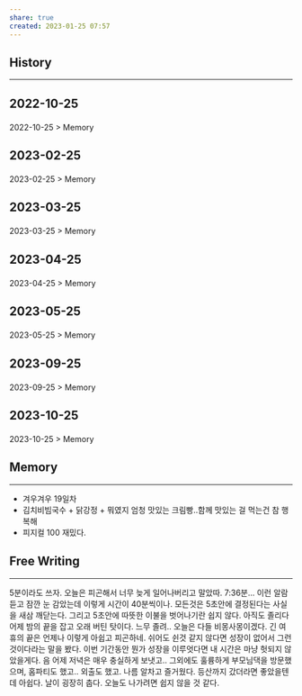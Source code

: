 ```yaml
---
share: true
created: 2023-01-25 07:57
---
```


## History
---
<h2><span><p>2022-10-25</p></span></h2><p><span><p><span alt="2022-10-25 > Memory" src="2022-10-25#Memory" class="internal-embed">2022-10-25 &gt; Memory</span></p></span></p><h2><span><p>2023-02-25</p></span></h2><p><span><p><span alt="2023-02-25 > Memory" src="2023-02-25#Memory" class="internal-embed">2023-02-25 &gt; Memory</span></p></span></p><h2><span><p>2023-03-25</p></span></h2><p><span><p><span alt="2023-03-25 > Memory" src="2023-03-25#Memory" class="internal-embed">2023-03-25 &gt; Memory</span></p></span></p><h2><span><p>2023-04-25</p></span></h2><p><span><p><span alt="2023-04-25 > Memory" src="2023-04-25#Memory" class="internal-embed">2023-04-25 &gt; Memory</span></p></span></p><h2><span><p>2023-05-25</p></span></h2><p><span><p><span alt="2023-05-25 > Memory" src="2023-05-25#Memory" class="internal-embed">2023-05-25 &gt; Memory</span></p></span></p><h2><span><p>2023-09-25</p></span></h2><p><span><p><span alt="2023-09-25 > Memory" src="2023-09-25#Memory" class="internal-embed">2023-09-25 &gt; Memory</span></p></span></p><h2><span><p>2023-10-25</p></span></h2><p><span><p><span alt="2023-10-25 > Memory" src="2023-10-25#Memory" class="internal-embed">2023-10-25 &gt; Memory</span></p></span></p>


## Memory
---
- 겨우겨우 19일차
- 김치비빔국수 + 닭강정 + 뭐였지 엄청 맛있는 크림빵..함께 맛있는 걸 먹는건 참 행복해
- 피지컬 100 재밌다.


## Free Writing
---
5분이라도 쓰자. 오늘은 피곤해서 너무 늦게 일어나버리고 말았따. 7:36분... 이런 알람 듣고 잠깐 눈 감았는데 이렇게 시간이 40분씩이나. 모든것은 5초안에 결정된다는 사실을 새삼 깨닫는다. 그리고 5초안에 따뜻한 이불을 벗어나기란 쉽지 않다. 아직도 졸리다 어제 밤의 끝을 잡고 오래 버틴 탓이다. 느무 졸려.. 오늘은 다들 비몽사몽이겠다. 긴 여휴의 끝은 언제나 이렇게 아쉽고 피곤하네. 쉬어도 쉰것 같지 않다면 성장이 없어서 그런 것이다라는 말을 봤다. 이번 기간동안 뭔가 성장을 이루엇다면 내 시간은 마냥 헛되지 않았을게다. 음 어제 저녁은 매우 충실하게 보냇고.. 그외에도 훌륭하게 부모님댁을 방문했으며, 홈파티도 했고.. 외출도 했고. 나름 알차고 즐거웠다. 등산까지 갔더라면 좋았을텐데 아쉽다. 날이 굉장히 춥다. 오늘도 나가려면 쉽지 않을 것 같다.